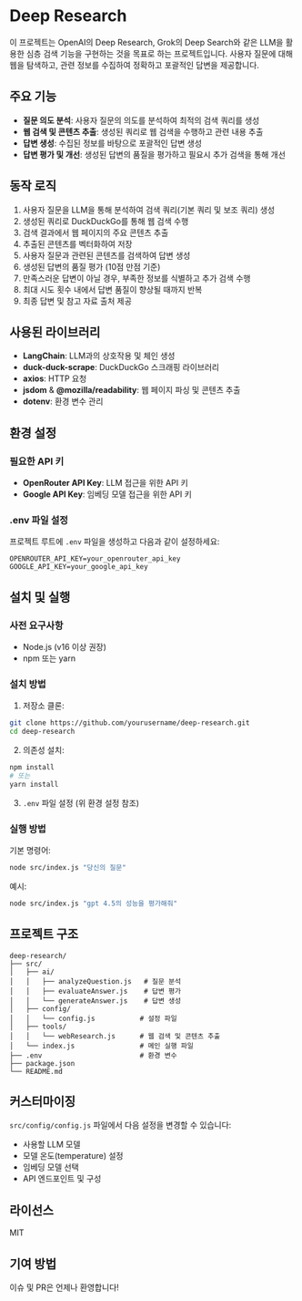 # Deep Research

이 프로젝트는 OpenAI의 Deep Research, Grok의 Deep Search와 같은 LLM을 활용한 심층 검색 기능을 구현하는 것을 목표로 하는 프로젝트입니다. 사용자 질문에 대해 웹을 탐색하고, 관련 정보를 수집하여 정확하고 포괄적인 답변을 제공합니다.

## 주요 기능

- **질문 의도 분석**: 사용자 질문의 의도를 분석하여 최적의 검색 쿼리를 생성
- **웹 검색 및 콘텐츠 추출**: 생성된 쿼리로 웹 검색을 수행하고 관련 내용 추출
- **답변 생성**: 수집된 정보를 바탕으로 포괄적인 답변 생성
- **답변 평가 및 개선**: 생성된 답변의 품질을 평가하고 필요시 추가 검색을 통해 개선

## 동작 로직

1. 사용자 질문을 LLM을 통해 분석하여 검색 쿼리(기본 쿼리 및 보조 쿼리) 생성
2. 생성된 쿼리로 DuckDuckGo를 통해 웹 검색 수행
3. 검색 결과에서 웹 페이지의 주요 콘텐츠 추출
4. 추출된 콘텐츠를 벡터화하여 저장
5. 사용자 질문과 관련된 콘텐츠를 검색하여 답변 생성
6. 생성된 답변의 품질 평가 (10점 만점 기준)
7. 만족스러운 답변이 아닐 경우, 부족한 정보를 식별하고 추가 검색 수행
8. 최대 시도 횟수 내에서 답변 품질이 향상될 때까지 반복
9. 최종 답변 및 참고 자료 출처 제공

## 사용된 라이브러리

- **LangChain**: LLM과의 상호작용 및 체인 생성
- **duck-duck-scrape**: DuckDuckGo 스크래핑 라이브러리 
- **axios**: HTTP 요청
- **jsdom** & **@mozilla/readability**: 웹 페이지 파싱 및 콘텐츠 추출
- **dotenv**: 환경 변수 관리

## 환경 설정

### 필요한 API 키

- **OpenRouter API Key**: LLM 접근을 위한 API 키
- **Google API Key**: 임베딩 모델 접근을 위한 API 키 

### .env 파일 설정

프로젝트 루트에 `.env` 파일을 생성하고 다음과 같이 설정하세요:

```
OPENROUTER_API_KEY=your_openrouter_api_key
GOOGLE_API_KEY=your_google_api_key
```

## 설치 및 실행

### 사전 요구사항

- Node.js (v16 이상 권장)
- npm 또는 yarn

### 설치 방법

1. 저장소 클론:

```bash
git clone https://github.com/yourusername/deep-research.git
cd deep-research
```

2. 의존성 설치:

```bash
npm install
# 또는
yarn install
```

3. `.env` 파일 설정 (위 환경 설정 참조)

### 실행 방법

기본 명령어:

```bash
node src/index.js "당신의 질문"
```

예시:

```bash
node src/index.js "gpt 4.5의 성능을 평가해줘"
```

## 프로젝트 구조

```
deep-research/
├── src/
│   ├── ai/
│   │   ├── analyzeQuestion.js   # 질문 분석
│   │   ├── evaluateAnswer.js    # 답변 평가
│   │   └── generateAnswer.js    # 답변 생성
│   ├── config/
│   │   └── config.js           # 설정 파일
│   ├── tools/
│   │   └── webResearch.js      # 웹 검색 및 콘텐츠 추출
│   └── index.js                # 메인 실행 파일
├── .env                        # 환경 변수
├── package.json
└── README.md
```

## 커스터마이징

`src/config/config.js` 파일에서 다음 설정을 변경할 수 있습니다:

- 사용할 LLM 모델
- 모델 온도(temperature) 설정
- 임베딩 모델 선택
- API 엔드포인트 및 구성

## 라이선스

MIT

## 기여 방법

이슈 및 PR은 언제나 환영합니다!
